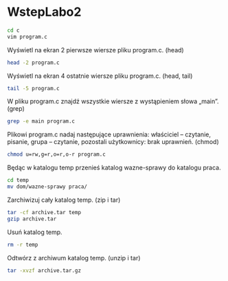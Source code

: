 WstepLabo2
==========
```sh
cd c
vim program.c
```

Wyświetl na ekran 2 pierwsze wiersze pliku program.c. (head)

```sh
head -2 program.c
```

Wyświetl na ekran 4 ostatnie wiersze pliku program.c. (head, tail)

```sh
tail -5 program.c
```

W pliku program.c znajdź wszystkie wiersze z wystąpieniem słowa „main”. (grep)

```sh
grep -e main program.c
```

Plikowi program.c nadaj następujące uprawnienia: właściciel – czytanie, pisanie, grupa – czytanie, pozostali użytkownicy: brak uprawnień. (chmod)

```sh
chmod u=rw,g=r,o=r,o-r program.c
```

Będąc w katalogu temp przenieś katalog wazne-sprawy do katalogu praca.

```sh
cd temp
mv dom/wazne-sprawy praca/
```

Zarchiwizuj cały katalog temp. (zip i tar)

```sh
tar -cf archive.tar temp
gzip archive.tar
```

Usuń katalog temp.

```sh
rm -r temp
```

Odtwórz z archiwum katalog temp. (unzip i tar)

```sh
tar -xvzf archive.tar.gz
```


